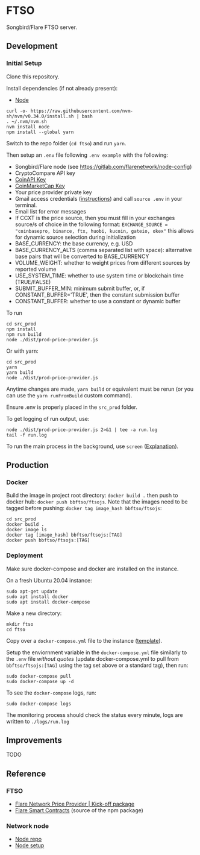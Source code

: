 # FTSO

Songbird/Flare FTSO server.

## Development
<!-- First follow the `Getting Started` instructions in the [FTSO npm example package](https://www.npmjs.com/package/@flarenetwork/ftso_price_provider_kick_off_package) to get your local environment ready. -->

### Initial Setup
Clone this repository.

Install dependencies (if not already present):
- [Node](https://docs.aws.amazon.com/sdk-for-javascript/v2/developer-guide/setting-up-node-on-ec2-instance.html)
```
curl -o- https://raw.githubusercontent.com/nvm-sh/nvm/v0.34.0/install.sh | bash
. ~/.nvm/nvm.sh
nvm install node
npm install --global yarn
```

Switch to the repo folder (`cd ftso`) and run `yarn`.

Then setup an `.env` file following `.env example` with the following:
- Songbird/Flare node (see https://gitlab.com/flarenetwork/node-config)
- CryptoCompare API key
- [CoinAPI Key](https://www.coinapi.io/Pricing)
- [CoinMarketCap Key](https://coinmarketcap.com/api/pricing/)
- Your price provider private key
- Gmail access credentials ([instructions](https://support.google.com/accounts/answer/185833?p=InvalidSecondFactor&visit_id=637687407469912796-3308787284&rd=1))
and call `source .env` in your terminal.
- Email list for error messages
- If CCXT is the price source, then you must fill in your exchanges source/s of choice in the following format: `EXCHANGE_SOURCE = "coinbasepro, binance, ftx, huobi, kucoin, gateio, okex"` this allows for dynamic source selection during initialization
- BASE_CURRENCY: the base currency, e.g. USD
- BASE_CURRENCY_ALTS (comma separated list with space): alternative base pairs that will be converted to BASE_CURRENCY
- VOLUME_WEIGHT: whether to weight prices from different sources by reported volume
- USE_SYSTEM_TIME: whether to use system time or blockchain time (TRUE/FALSE)
- SUBMIT_BUFFER_MIN: minimum submit buffer, or, if CONSTANT_BUFFER='TRUE', then the constant submission buffer
- CONSTANT_BUFFER: whether to use a constant or dynamic buffer


To run
```
cd src_prod
npm install
npm run build
node ./dist/prod-price-provider.js
```

Or with yarn:
```
cd src_prod
yarn
yarn build
node ./dist/prod-price-provider.js
```

Anytime changes are made, `yarn build` or equivalent must be rerun (or you can use the `yarn runFromBuild` custom command).

Ensure .env is properly placed in the `src_prod` folder.

To get logging of run output, use:
```
node ./dist/prod-price-provider.js 2>&1 | tee -a run.log
tail -f run.log
```

To run the main process in the background, use `screen` ([Explanation](https://askubuntu.com/questions/8653/how-to-keep-processes-running-after-ending-ssh-session/8657#8657)).


## Production

### Docker

Build the image in project root directory: `docker build .` then push to docker hub: `docker push bbftso/ftsojs`. Note that the images need to be tagged before pushing: `docker tag image_hash bbftso/ftsojs`:

```
cd src_prod
docker build .
docker image ls
docker tag [image_hash] bbftso/ftsojs:[TAG]
docker push bbftso/ftsojs:[TAG]
```

### Deployment
Make sure docker-compose and docker are installed on the instance.

On a fresh Ubuntu 20.04 instance:
```
sudo apt-get update
sudo apt install docker
sudo apt install docker-compose
```

Make a new directory:
```
mkdir ftso
cd ftso
```

Copy over a `docker-compose.yml` file to the instance ([template](https://github.com/mczochowski/ftso/blob/master/docker-compose.yml)).

Setup the enviornment variable in the `docker-compose.yml` file similarly to the `.env` file *without quotes* (update docker-compose.yml to pull from `bbftso/ftsojs:[TAG]` using the tag set above or a standard tag), then run: 

```
sudo docker-compose pull
sudo docker-compose up -d
```

To see the `docker-compose` logs, run:
```
sudo docker-compose logs
```

The monitoring process should check the status every minute, logs are written to `./logs/run.log`


## Improvements

TODO

## Reference

### FTSO
- [Flare Network Price Provider | Kick-off package](https://www.npmjs.com/package/@flarenetwork/ftso_price_provider_kick_off_package)
- [Flare Smart Contracts](https://gitlab.com/flarenetwork/flare-smart-contracts) (source of the npm package)

### Network node
- [Node repo](https://gitlab.com/flarenetwork/flare)
- [Node setup](https://gitlab.com/flarenetwork/node-config)
